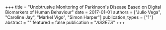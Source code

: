 +++
title = "Unobtrusive Monitoring of Parkinson's Disease Based on Digital Biomarkers of Human Behaviour"
date = 2017-01-01
authors = ["Julio Vega", "Caroline Jay", "Markel Vigo", "Simon Harper"]
publication_types = ["1"]
abstract = ""
featured = false
publication = "*ASSETS*"
+++

